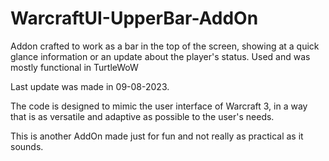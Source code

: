 # WarcraftUI-UpperBar-AddOn
Addon crafted to work as a bar in the top of the screen, showing at a quick glance information or an update about the player's status. Used and was mostly functional in TurtleWoW

Last update was made in 09-08-2023.

The code is designed to mimic the user interface of Warcraft 3, in a way that is as versatile and adaptive as possible to the user's needs.

This is another AddOn made just for fun and not really as practical as it sounds.
